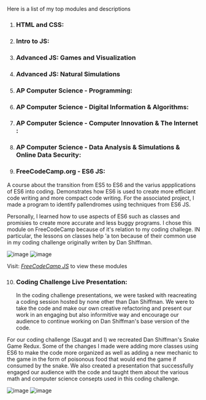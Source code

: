 Here is a list of my top modules and descriptions

1. ### HTML and CSS:

2. ### Intro to JS:

3. ### Advanced JS: Games and Visualization

4. ### Advanced JS: Natural Simulations

5. ### AP Computer Science - Programming:

6. ### AP Computer Science - Digital Information & Algorithms:

7. ### AP Computer Science - Computer Innovation & The Internet :

8. ### AP Computer Science - Data Analysis & Simulations & Online Data Security:

9. ### FreeCodeCamp.org - ES6 JS:

  A course about the transition from ES5 to ES6 and the varius appplications of ES6 into coding. 
Demonstrates how ES6 is used to create more efficiant code writing and more compact code writing.
For the associated project, I made a program to identify pallendromes using techniques from ES6 
JS.

  Personally, I learned how to use aspects of ES6 such as classes and promisies to create more accurate
and less buggy programs. I chose this module on FreeCodeCamp because of it's relation to my coding challege. 
IN particular, the lessons on classes help 'a ton because of their common use in my coding challenge
originally writen by Dan Shiffman. 

![image](https://user-images.githubusercontent.com/36045753/114060179-1c5d6880-9863-11eb-815d-4dcc50bfefe3.png)
![image](https://user-images.githubusercontent.com/36045753/114060250-31d29280-9863-11eb-9ec3-81180a1d91b7.png)

Visit: _[FreeCodeCamp JS](https://www.freecodecamp.org/learn/javascript-algorithms-and-data-structures/#functional-programming)_  to view these modules 

10. ### Coding Challenge Live Presentation:

    In the coding challenge presentations, we were tasked with reacreating a coding session hosted by none other than Dan Shiffman.
  We were to take the code and make our own creative refactoring and present our work in an engaging but also
  informitive way and encourage our audience to continue working on Dan Shiffman's base version of the code. 
  
   For our coding challenge (Saugat and I) we recreated Dan Shiffman's Snake Game Redux. Some of the changes I made were adding more classes using ES6 to make the code more organized as well as adding a new mechanic to the game in the form of poisonous food that would end the game if consumed by the snake. We also created a presentation that successfully engaged our audience with the code and taught them about the various math and computer science consepts used in this coding challenge. 
  
![image](https://user-images.githubusercontent.com/36045753/114063490-a6f39700-9866-11eb-9a2e-1f5b7eb94747.png)
![image](https://user-images.githubusercontent.com/36045753/114063522-b4a91c80-9866-11eb-936b-66259a91a22b.png)

   
